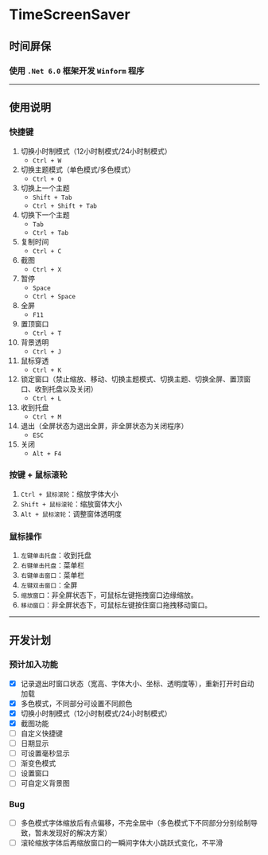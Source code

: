 # TimeScreenSaver

## 时间屏保

### 使用 `.Net 6.0` 框架开发 `Winform` 程序

---

## 使用说明

### 快捷键

1. 切换小时制模式（12小时制模式/24小时制模式）
   - `Ctrl + W`
2. 切换主题模式（单色模式/多色模式）
   - `Ctrl + Q`
3. 切换上一个主题
   - `Shift + Tab`
   - `Ctrl + Shift + Tab`
4. 切换下一个主题
   - `Tab`
   - `Ctrl + Tab`
5. 复制时间
   - `Ctrl + C`
6. 截图
   - `Ctrl + X`
7. 暂停
   - `Space`
   - `Ctrl + Space`
8. 全屏
   - `F11`
9. 置顶窗口
    - `Ctrl + T`
10. 背景透明
    - `Ctrl + J`
11. 鼠标穿透
    - `Ctrl + K`
12. 锁定窗口（禁止缩放、移动、切换主题模式、切换主题、切换全屏、置顶窗口、收到托盘以及关闭）
    - `Ctrl + L`
13. 收到托盘
    - `Ctrl + M`
14. 退出（全屏状态为退出全屏，非全屏状态为关闭程序）
    - `ESC`
15. 关闭
    - `Alt + F4`

### 按键 + 鼠标滚轮

1. `Ctrl + 鼠标滚轮`：缩放字体大小
2. `Shift + 鼠标滚轮`：缩放窗体大小
3. `Alt + 鼠标滚轮`：调整窗体透明度

### 鼠标操作

1. `左键单击托盘`：收到托盘
2. `右键单击托盘`：菜单栏
3. `右键单击窗口`：菜单栏
4. `左键双击窗口`：全屏
5. `缩放窗口`：非全屏状态下，可鼠标左键拖拽窗口边缘缩放。
6. `移动窗口`：非全屏状态下，可鼠标左键按住窗口拖拽移动窗口。

---

## 开发计划

### 预计加入功能

- [X] 记录退出时窗口状态（宽高、字体大小、坐标、透明度等），重新打开时自动加载
- [X] 多色模式，不同部分可设置不同颜色
- [X] 切换小时制模式（12小时制模式/24小时制模式）
- [X] 截图功能
- [ ] 自定义快捷键
- [ ] 日期显示
- [ ] 可设置毫秒显示
- [ ] 渐变色模式
- [ ] 设置窗口
- [ ] 可自定义背景图

### Bug

- [ ] 多色模式字体缩放后有点偏移，不完全居中（多色模式下不同部分分别绘制导致，暂未发现好的解决方案）
- [ ] 滚轮缩放字体后再缩放窗口的一瞬间字体大小跳跃式变化，不平滑
